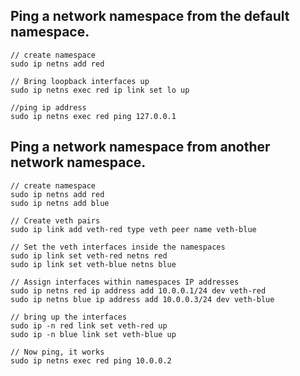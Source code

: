 ## Ping a network namespace from the default namespace.
    // create namespace  
    sudo ip netns add red

    // Bring loopback interfaces up
    sudo ip netns exec red ip link set lo up

    //ping ip address
    sudo ip netns exec red ping 127.0.0.1


## Ping a network namespace from another network namespace.

    // create namespace
    sudo ip netns add red
    sudo ip netns add blue

    // Create veth pairs
    sudo ip link add veth-red type veth peer name veth-blue

    // Set the veth interfaces inside the namespaces
    sudo ip link set veth-red netns red
    sudo ip link set veth-blue netns blue

    // Assign interfaces within namespaces IP addresses
    sudo ip netns red ip address add 10.0.0.1/24 dev veth-red
    sudo ip netns blue ip address add 10.0.0.3/24 dev veth-blue

    // bring up the interfaces
    sudo ip -n red link set veth-red up
    sudo ip -n blue link set veth-blue up

    // Now ping, it works
    sudo ip netns exec red ping 10.0.0.2  